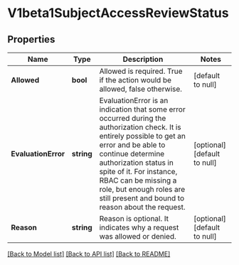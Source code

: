 # V1beta1SubjectAccessReviewStatus

## Properties
Name | Type | Description | Notes
------------ | ------------- | ------------- | -------------
**Allowed** | **bool** | Allowed is required.  True if the action would be allowed, false otherwise. | [default to null]
**EvaluationError** | **string** | EvaluationError is an indication that some error occurred during the authorization check. It is entirely possible to get an error and be able to continue determine authorization status in spite of it. For instance, RBAC can be missing a role, but enough roles are still present and bound to reason about the request. | [optional] [default to null]
**Reason** | **string** | Reason is optional.  It indicates why a request was allowed or denied. | [optional] [default to null]

[[Back to Model list]](../README.md#documentation-for-models) [[Back to API list]](../README.md#documentation-for-api-endpoints) [[Back to README]](../README.md)


